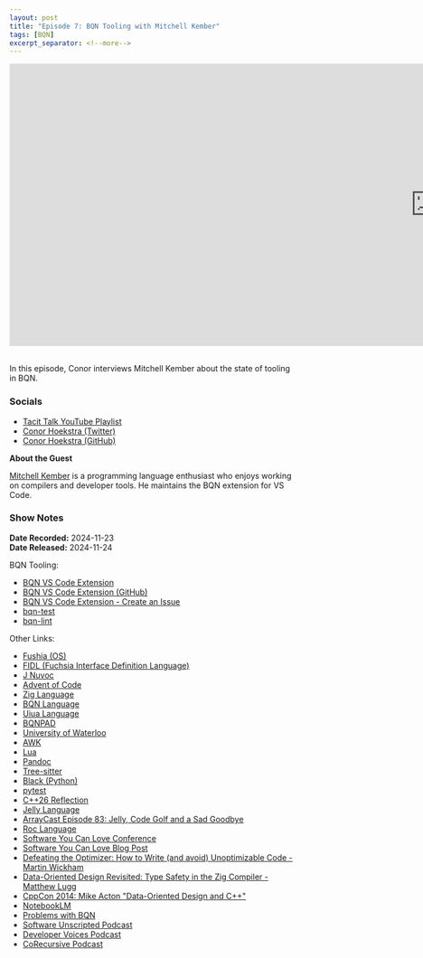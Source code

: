 ```yaml
---
layout: post
title: "Episode 7: BQN Tooling with Mitchell Kember"
tags: [BQN]
excerpt_separator: <!--more-->
---
```


<center>
<iframe width="1500" height="500" src="https://www.youtube.com/embed/az0yrnTjpWM?si=pdtGswpMRiA9jZaI"
                title="YouTube video player" frameborder="0"
                allow="accelerometer; autoplay; clipboard-write; encrypted-media; gyroscope; picture-in-picture; web-share"
                referrerpolicy="strict-origin-when-cross-origin" allowfullscreen></iframe>
</center>

<br>In this episode, Conor interviews Mitchell Kember about the state of tooling in BQN.

<!--more-->

### Socials

* [Tacit Talk YouTube Playlist](https://www.youtube.com/playlist?list=PLVFrD1dmDdvenJhYti3HomLRkC4_Y9AXA)
* [Conor Hoekstra (Twitter)](https://twitter.com/code_report)
* [Conor Hoekstra (GitHub)](https://github.com/codereport/)

**About the Guest**

[Mitchell Kember](https://mitchellkember.com) is a programming language enthusiast who enjoys working on compilers and developer tools. He maintains the BQN extension for VS Code.

### Show Notes

**Date Recorded:** 2024-11-23 <br>
**Date Released:** 2024-11-24 <br>

BQN Tooling:
* [BQN VS Code Extension](https://marketplace.visualstudio.com/items?itemName=mk12.bqn)
* [BQN VS Code Extension (GitHub)](https://github.com/mk12/bqn-vscode)
* [BQN VS Code Extension - Create an Issue](https://github.com/mk12/bqn-vscode/issues)
* [bqn-test](https://github.com/codereport/bqn-test)
* [bqn-lint](https://github.com/codereport/bqn-lint)

Other Links:
* [Fushia (OS)](https://fuchsia.dev/)
* [FIDL (Fuchsia Interface Definition Language)](https://fuchsia.dev/fuchsia-src/get-started/learn/fidl/fidl)
* [J Nuvoc](https://code.jsoftware.com/wiki/NuVoc)
* [Advent of Code](https://adventofcode.com/)
* [Zig Language](https://ziglang.org/)
* [BQN Language](https://mlochbaum.github.io/BQN/)
* [Uiua Language](https://www.uiua.org/)
* [BQNPAD](https://bqnpad.mechanize.systems/)
* [University of Waterloo](https://uwaterloo.ca/)
* [AWK](https://en.wikipedia.org/wiki/AWK)
* [Lua](https://www.lua.org/)
* [Pandoc](https://pandoc.org/)
* [Tree-sitter](https://tree-sitter.github.io/tree-sitter/)
* [Black (Python)](https://pypi.org/project/black/)
* [pytest](https://docs.pytest.org/en/stable/)
* [C++26 Reflection](https://isocpp.org/files/papers/P2996R4.html)
* [Jelly Language](https://github.com/DennisMitchell/jellylanguage)
* [ArrayCast Episode 83: Jelly, Code Golf and a Sad Goodbye](https://www.arraycast.com/episodes/episode83-jelly)
* [Roc Language](https://www.roc-lang.org/)
* [Software You Can Love Conference](https://sycl.it/)
* [Software You Can Love Blog Post](https://mitchellkember.com/blog/sycl-2024)
* [Defeating the Optimizer: How to Write (and avoid) Unoptimizable Code - Martin Wickham](https://www.youtube.com/watch?v=kDwdgkCFbrQ)
* [Data-Oriented Design Revisited: Type Safety in the Zig Compiler - Matthew Lugg](https://www.youtube.com/watch?v=KOZcJwGdQok)
* [CppCon 2014: Mike Acton "Data-Oriented Design and C++"](https://www.youtube.com/watch?v=rX0ItVEVjHc)
* [NotebookLM](https://notebooklm.google/)
* [Problems with BQN](https://mlochbaum.github.io/BQN/commentary/problems.html)
* [Software Unscripted Podcast](https://www.youtube.com/channel/UCgyxhwKAtiCREPVlOiamVZg)
* [Developer Voices Podcast](https://www.youtube.com/@DeveloperVoices)
* [CoRecursive Podcast](https://corecursive.com/)

<!-- 3:09 - 3:46 cleanup
21:45 - 22:10 -->